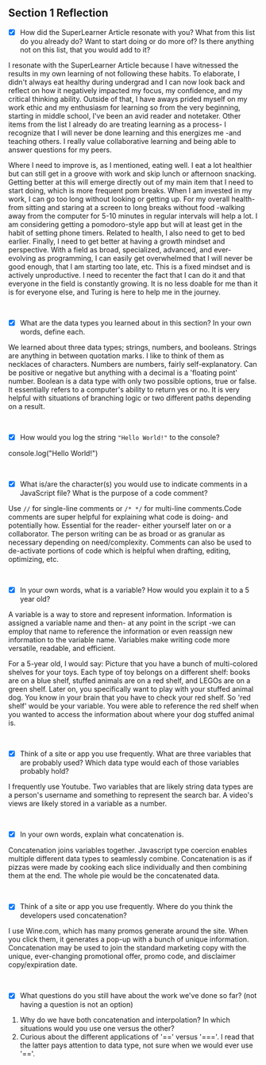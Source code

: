 ## Section 1 Reflection

- [x] How did the SuperLearner Article resonate with you? What from this list do you already do? Want to start doing or do more of? Is there anything not on this list, that you would add to it?

I resonate with the SuperLearner Article because I have witnessed the results in my own learning of not following these habits. To elaborate, I didn't always eat healthy during undergrad and I can now look back and reflect on how it negatively impacted my focus, my confidence, and my critical thinking ability. Outside of that, I have aways prided myself on my work ethic and my enthusiasm for learning so from the very beginning, starting in middle school, I've been an avid reader and notetaker. Other items from the list I already do are treating learning as a process- I recognize that I will never be done learning and this energizes me -and teaching others. I really value collaborative learning and being able to answer questions for my peers.

Where I need to improve is, as I mentioned, eating well. I eat a lot healthier but can still get in a groove with work and skip lunch or afternoon snacking. Getting better at this will emerge directly out of my main item that I need to start doing, which is more frequent pom breaks. When I am invested in my work, I can go too long without looking or getting up. For my overall health- from sitting and staring at a screen to long breaks without food -walking away from the computer for 5-10 minutes in regular intervals will help a lot. I am considering getting a pomodoro-style app but will at least get in the habit of setting phone timers. Related to health, I also need to get to bed earlier. Finally, I need to get better at having a growth mindset and perspective. With a field as broad, specialized, advanced, and ever-evolving as programming, I can easily get overwhelmed that I will never be good enough, that I am starting too late, etc. This is a fixed mindset and is actively unproductive. I need to recenter the fact that I can do it and that everyone in the field is constantly growing. It is no less doable for me than it is for everyone else, and Turing is here to help me in the journey.

&nbsp;
- [x] What are the data types you learned about in this section? In your own words, define each.

We learned about three data types; strings, numbers, and booleans. Strings are anything in between quotation marks. I like to think of them as necklaces of characters. Numbers are numbers, fairly self-explanatory. Can be positive or negative but anything with a decimal is a 'floating point' number. Boolean is a data type with only two possible options, true or false. It essentially refers to a computer's ability to return yes or no. It is very helpful with situations of branching logic or two different paths depending on a result.

&nbsp;
- [x] How would you log the string `"Hello World!"` to the console?

console.log("Hello World!")

&nbsp;
- [x] What is/are the character(s) you would use to indicate comments in a JavaScript file? What is the purpose of a code comment?

Use ``//`` for single-line comments or ``/* */`` for multi-line comments.Code comments are super helpful for explaining what code is doing- and potentially how. Essential for the reader- either yourself later on or a collaborator. The person writing can be as broad or as granular as necessary depending on need/complexity. Comments can also be used to de-activate portions of code which is helpful when drafting, editing, optimizing, etc.

&nbsp;
- [x] In your own words, what is a variable? How would you explain it to a 5 year old?

A variable is a way to store and represent information. Information is assigned a variable name and then- at any point in the script -we can employ that name to reference the information or even reassign new information to the variable name. Variables make writing code more versatile, readable, and efficient.

For a 5-year old, I would say: Picture that you have a bunch of multi-colored shelves for your toys. Each type of toy belongs on a different shelf: books are on a blue shelf, stuffed animals are on a red shelf, and LEGOs are on a green shelf. Later on, you specifically want to play with your stuffed animal dog. You know in your brain that you have to check your red shelf. So 'red shelf' would be your variable. You were able to reference the red shelf when you wanted to access the information about where your dog stuffed animal is.

&nbsp;
- [x] Think of a site or app you use frequently. What are three variables that are probably used? Which data type would each of those variables probably hold?

I frequently use Youtube. Two variables that are likely string data types are a person's username and something to represent the search bar. A video's views are likely stored in a variable as a number.

&nbsp;
- [x] In your own words, explain what concatenation is.

Concatenation joins variables together. Javascript type coercion enables multiple different data types to seamlessly combine. Concatenation is as if pizzas were made by cooking each slice individually and then combining them at the end. The whole pie would be the concatenated data.

&nbsp;
- [x] Think of a site or app you use frequently. Where do you think the developers used concatenation?

I use Wine.com, which has many promos generate around the site. When you click them, it generates a pop-up with a bunch of unique information. Concatenation may be used to join the standard marketing copy with the unique, ever-changing promotional offer, promo code, and disclaimer copy/expiration date.

&nbsp;
- [x] What questions do you still have about the work we've done so far? (not having a question is not an option)

1. Why do we have both concatenation and interpolation? In which situations would you use one versus the other?
2. Curious about the different applications of '==' versus '==='. I read that the latter pays attention to data type, not sure when we would ever use '=='.
